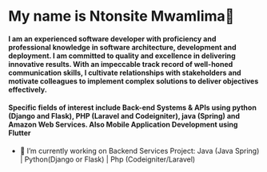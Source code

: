 # My name is Ntonsite Mwamlima👋

#### I am an experienced software developer with proficiency and professional knowledge in software architecture, development and deployment. I am committed to quality and excellence in delivering innovative results. With an impeccable track record of well-honed communication skills, I cultivate relationships with stakeholders and motivate colleagues to implement complex solutions to deliver objectives effectively.

#### Specific fields of interest include Back-end Systems & APIs using python (Django and Flask), PHP (Laravel and Codeigniter), java (Spring) and Amazon Web Services. Also Mobile Application Development using Flutter 

- 🔭 I’m currently working on Backend Services Project: Java (Java Spring) | Python(Django or Flask) | Php (Codeigniter/Laravel)
